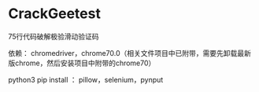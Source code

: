 # CrackGeetest
75行代码破解极验滑动验证码

依赖：
chromedriver，chrome70.0（相关文件项目中已附带，需要先卸载最新版chrome，然后安装项目中附带的chrome70）

python3
pip install ：
pillow，selenium，pynput
